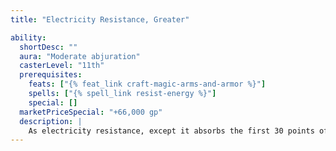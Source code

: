 ```yaml
---
title: "Electricity Resistance, Greater"

ability:
  shortDesc: ""
  aura: "Moderate abjuration"
  casterLevel: "11th"
  prerequisites:
    feats: ["{% feat_link craft-magic-arms-and-armor %}"]
    spells: ["{% spell_link resist-energy %}"]
    special: []
  marketPriceSpecial: "+66,000 gp"
  description: |
    As electricity resistance, except it absorbs the first 30 points of electricity damage per attack.
---
```

